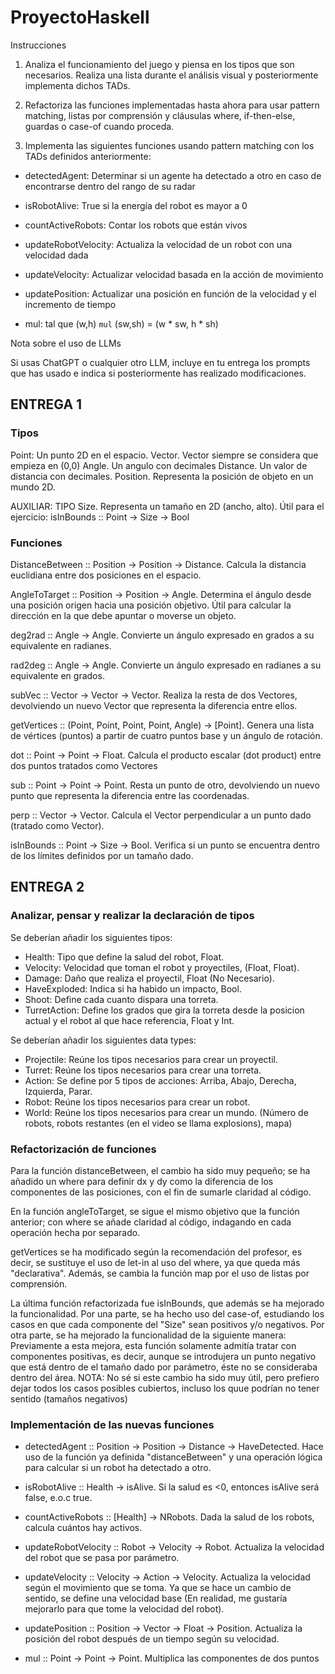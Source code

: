 # ProyectoHaskell

Instrucciones



1. Analiza el funcionamiento del juego y piensa en los tipos que son necesarios. Realiza una lista durante el análisis visual y posteriormente implementa dichos TADs.



2. Refactoriza las funciones implementadas hasta ahora para usar pattern matching, listas por comprensión y cláusulas where, if-then-else, guardas o case-of cuando proceda.



3. Implementa las siguientes funciones usando pattern matching con los TADs definidos anteriormente:



  - detectedAgent: Determinar si un agente ha detectado a otro en caso de encontrarse dentro del rango de su radar

  - isRobotAlive: True si la energía del robot es mayor a 0

  - countActiveRobots: Contar los robots que están vivos

  - updateRobotVelocity: Actualiza la velocidad de un robot con una velocidad dada

  - updateVelocity: Actualizar velocidad basada en la acción de movimiento

  - updatePosition: Actualizar una posición en función de la velocidad y el incremento de tiempo

  - mul: tal que (w,h) `mul` (sw,sh) = (w * sw, h * sh)



Nota sobre el uso de LLMs



Si usas ChatGPT o cualquier otro LLM, incluye en tu entrega los prompts que has usado e indica si posteriormente has realizado modificaciones.

## ENTREGA 1

### Tipos 
Point: Un punto 2D en el espacio.
Vector. Vector siempre se considera que empieza en (0,0)
Angle. Un angulo con decimales
Distance. Un valor de distancia con decimales.
Position. Representa la posición de objeto en un mundo 2D.

AUXILIAR: TIPO Size. Representa un tamaño en 2D (ancho, alto). Útil para el ejercicio: isInBounds :: Point -> Size -> Bool

### Funciones

DistanceBetween :: Position -> Position -> Distance. Calcula la distancia euclidiana entre dos posiciones en el espacio.

AngleToTarget :: Position -> Position -> Angle. Determina el ángulo desde una posición origen hacia una posición objetivo.  Útil para calcular la dirección en la que debe apuntar o moverse un objeto.

deg2rad :: Angle -> Angle. Convierte un ángulo expresado en grados a su equivalente en radianes.

rad2deg :: Angle -> Angle. Convierte un ángulo expresado en radianes a su equivalente en grados.

subVec :: Vector -> Vector -> Vector. Realiza la resta de dos Vectores, devolviendo un nuevo Vector que representa la diferencia entre ellos.

getVertices :: (Point, Point, Point, Point, Angle) -> [Point]. Genera una lista de vértices (puntos) a partir de cuatro puntos base y un ángulo de rotación.

dot :: Point -> Point -> Float. Calcula el producto escalar (dot product) entre dos puntos tratados como Vectores

sub :: Point -> Point -> Point. Resta un punto de otro, devolviendo un nuevo punto que representa la diferencia entre las coordenadas.

perp :: Vector -> Vector. Calcula el Vector perpendicular a un punto dado (tratado como Vector).

isInBounds :: Point -> Size -> Bool. Verifica si un punto se encuentra dentro de los límites definidos por un tamaño dado.


## ENTREGA 2

### Analizar, pensar y realizar la declaración de tipos

Se deberían añadir los siguientes tipos:

- Health: Tipo que define la salud del robot, Float.
- Velocity: Velocidad que toman el robot y proyectiles, (Float, Float).
- Damage: Daño que realiza el proyectil, Float (No Necesario).
- HaveExploded: Indica si ha habido un impacto, Bool.
- Shoot: Define cada cuanto dispara una torreta.
- TurretAction: Define los grados que gira la torreta desde la posicion actual y el robot al que hace referencia, Float y Int.

Se deberían añadir los siguientes data types:

- Projectile: Reúne los tipos necesarios para crear un proyectil.
- Turret: Reúne los tipos necesarios para crear una torreta.
- Action: Se define por 5 tipos de acciones: Arriba, Abajo, Derecha, Izquierda, Parar.
- Robot: Reúne los tipos necesarios para crear un robot.
- World: Reúne los tipos necesarios para crear un mundo. (Número de robots, robots restantes (en el video se llama explosions), mapa)
 


### Refactorización de funciones

Para la función distanceBetween, el cambio ha sido muy pequeño; se ha añadido un where para definir dx y dy como la diferencia de los componentes de las posiciones, con el fin de sumarle claridad al código.

En la función angleToTarget, se sigue el mismo objetivo que la función anterior; con where se añade claridad al código, indagando en cada operación hecha por separado.

getVertices se ha modificado según la recomendación del profesor, es decir, se sustituye el uso de let-in al uso del where, ya que queda más "declarativa". Además, se cambia la función map por el uso de listas por comprensión.

La última función refactorizada fue isInBounds, que además se ha mejorado la funcionalidad. Por una parte, se ha hecho uso del case-of, estudiando los casos en que cada componente del "Size" sean positivos y/o negativos. Por otra parte, se ha mejorado la funcionalidad de la siguiente manera: Previamente a esta mejora, esta función solamente admitía tratar con componentes positivas, es decir, aunque se introdujera un punto negativo que está dentro de el tamaño dado por parámetro, éste no se consideraba dentro del área. 
NOTA: No sé si este cambio ha sido muy útil, pero prefiero dejar todos los casos posibles cubiertos, incluso los quue podrían no tener sentido (tamaños negativos)

### Implementación de las nuevas funciones

- detectedAgent :: Position -> Position -> Distance -> HaveDetected. 
Hace uso de la función ya definida "distanceBetween" y una operación lógica para calcular si un robot ha detectado a otro.

- isRobotAlive :: Health -> isAlive. 
Si la salud es <0, entonces isAlive será false, e.o.c true.

- countActiveRobots :: [Health] -> NRobots. 
Dada la salud de los robots, calcula cuántos hay activos.

- updateRobotVelocity :: Robot -> Velocity -> Robot. 
Actualiza la velocidad del robot que se pasa por parámetro.

- updateVelocity :: Velocity -> Action -> Velocity. 
Actualiza la velocidad según el movimiento que se toma. Ya que se hace un cambio de sentido, se define una velocidad base (En realidad, me gustaría mejorarlo para que tome la velocidad del robot).

- updatePosition :: Position -> Vector -> Float -> Position. 
Actualiza la posición del robot después de un tiempo según su velocidad.

- mul :: Point -> Point -> Point. 
Multiplica las componentes de dos puntos